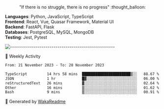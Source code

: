 <p align="center"> 
  "If there is no struggle, there is no progress" :thought_balloon:
</p>

<p align="left">
  <strong>Languages</strong>: Python, JavaScript, TypeScript<br>
  <strong>Frontend</strong>: React, Vue, Quasar Framework, Material UI<br>
  <strong>Backend</strong>: FastAPI, Flask<br>
  <strong>Databases</strong>: PostgreSQL, MySQL, MongoDB<br>
  <strong>Testing</strong>: Jest, Pytest<br>
</p>

![-----------------------------------------------------](https://raw.githubusercontent.com/andreasbm/readme/master/assets/lines/vintage.png)

🎯 Weekly Activity

<!--START_SECTION:waka-->

```txt
From: 21 November 2023 - To: 28 November 2023

TypeScript         14 hrs 58 mins  ██████████████████████▒░░   88.67 %
JSON               1 hr            █▓░░░░░░░░░░░░░░░░░░░░░░░   06.00 %
reStructuredText   26 mins         ▓░░░░░░░░░░░░░░░░░░░░░░░░   02.64 %
Other              16 mins         ▒░░░░░░░░░░░░░░░░░░░░░░░░   01.62 %
Bash               9 mins          ▒░░░░░░░░░░░░░░░░░░░░░░░░   00.91 %
```

<!--END_SECTION:waka-->


🚀 Generated by [WakaReadme](https://github.com/athul/waka-readme)
